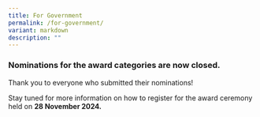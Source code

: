 ```yaml
---
title: For Government
permalink: /for-government/
variant: markdown
description: ""
---
```

<style type="text/css">
.content h4 {
    color: #B41E8E;
    font-weight: 700;
}
</style>
<h3>Nominations for the award categories are now closed. </h3>
<p>Thank you to everyone who submitted their nominations!</p>
<p>Stay tuned for more information on how to register for the award ceremony held on <strong>28 November 2024.</strong></p>